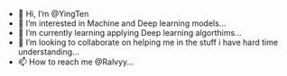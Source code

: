 - 👋 Hi, I’m @YingTen
- 👀 I’m interested in Machine and Deep learning models...
- 🌱 I’m currently learning applying Deep learning algorthims...
- 💞️ I’m looking to collaborate on helping me in the stuff i have hard time understanding...
- 📫 How to reach me @Ralvyy...

<!---
YingTen/YingTen is a ✨ special ✨ repository because its `README.md` (this file) appears on your GitHub profile.
You can click the Preview link to take a look at your changes.
--->
